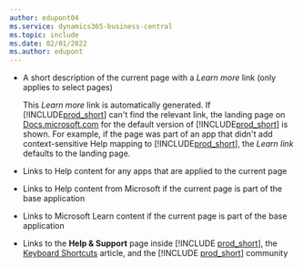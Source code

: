 ```yaml
---
author: edupont04
ms.service: dynamics365-business-central
ms.topic: include
ms.date: 02/01/2022
ms.author: edupont
---
```

- A short description of the current page with a *Learn more* link (only applies to select pages)  

    This *Learn more* link is automatically generated. If [!INCLUDE[prod_short](prod_short.md)] can't find the relevant link, the landing page on [Docs.microsoft.com](../index.md) for the default version of [!INCLUDE[prod_short](prod_short.md)] is shown. For example, if the page was part of an app that didn't add context-sensitive Help mapping to [!INCLUDE[prod_short](prod_short.md)], the *Learn link* defaults to the landing page.  
- Links to Help content for any apps that are applied to the current page  
- Links to Help content from Microsoft if the current page is part of the base application  
- Links to Microsoft Learn content if the current page is part of the base application  
- Links to the  **Help & Support** page inside [!INCLUDE [prod_short](prod_short.md)], the [Keyboard Shortcuts](../keyboard-shortcuts.md) article, and the [!INCLUDE [prod_short](prod_short.md)] community  